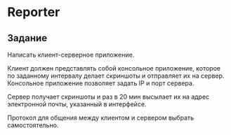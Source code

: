 # Reporter

## Задание

Написать клиент-серверное приложение.

Клиент должен представлять собой консольное приложение,
которое по заданному интервалу делает скриншоты и отправляет их на сервер.
Консольное приложение позволяет задать IP и порт сервера.

Сервер получает скриншоты и раз в 20 мин высылает 
их на адрес электронной почты, указанный в интерфейсе.

Протокол для общения между клиентом и сервером 
выбрать самостоятельно.
